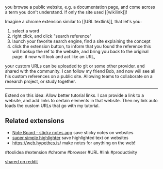 you browse a public website, e.g. a documentation page, and come across a term you don't understand. If only the site used [[wikilink]]!

Imagine a chrome extension similar to [[URL textlink]], that let's you:
1. select a word
2. right click, and click "search reference"
3. launch your favorite search engine, find a site explaining the concept
4. click the extension button, to inform that you found the reference
this will hookup the ref to the website, and bring you back to the original page.
it now will look and act like an URL, 

your custom URLs can be uploaded to git or some other provider. 
and shared with the community.
I can follow my friend Bob, and now will see all his custom references on a public site. Allowing teams to collaborate on a research project, or study together.

---------
Extend on this idea:
Allow better tutorial links. I can provide a link to a website, and add links to certain elements in that website. Then my link auto loads the custom URLs that go with my tutorial.

## Related extensions
- [Note Board - sticky notes app](https://chrome.google.com/webstore/detail/note-board-sticky-notes-a/goficmpcgcnombioohjcgdhbaloknabb) save sticky notes on websites
- [super simple highlighter](https://chrome.google.com/webstore/detail/super-simple-highlighter/hhlhjgianpocpoppaiihmlpgcoehlhio?hl=en) save highlighted text on websites
- https://web.hypothes.is/ make notes for anything on the web!


#toolidea #extension #chrome #browser #URL #link #productivity

[shared on reddit](https://www.reddit.com/r/PKMS/comments/104d2dd/link_unlinked_websites/)
